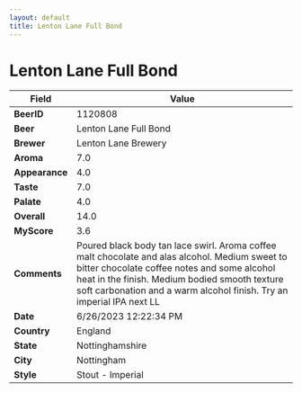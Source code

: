 ```yaml
---
layout: default
title: Lenton Lane Full Bond
---
```


# Lenton Lane Full Bond

| Field         | Value     |
|---------------|-----------|
| **BeerID** | 1120808 |
| **Beer** | Lenton Lane Full Bond |
| **Brewer** | Lenton Lane Brewery |
| **Aroma** | 7.0 |
| **Appearance** | 4.0 |
| **Taste** | 7.0 |
| **Palate** | 4.0 |
| **Overall** | 14.0 |
| **MyScore** | 3.6 |
| **Comments** | Poured black body tan lace swirl. Aroma coffee malt chocolate and alas alcohol. Medium sweet to bitter chocolate coffee  notes and some alcohol heat in the finish. Medium bodied smooth texture soft carbonation and a warm alcohol finish. Try an imperial IPA next LL  |
| **Date** | 6/26/2023 12:22:34 PM |
| **Country** | England |
| **State** | Nottinghamshire |
| **City** | Nottingham |
| **Style** | Stout - Imperial |
